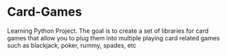 # Card-Games
Learning Python Project. The goal is to create a set of libraries for card games that allow you to plug them into multiple playing card related games such as blackjack, poker, rummy, spades, etc
